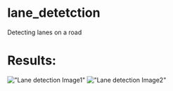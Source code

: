 # lane_detetction

Detecting lanes on a road 

# Results:
!["Lane detection Image1"](https://github.com/sbperceptron/Lane-detection/blob/master/lane_detection.png)
!["Lane detection Image2"](https://gogs.mines.edu/sb_pereceptron/lane_detetction/src/master/lane_detection1.png)
